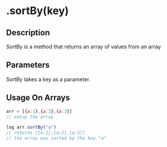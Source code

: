 # .sortBy(key)

## Description

SortBy is a method that returns an array of values from an array

## Parameters

SortBy takes a key as a parameter.

## Usage On Arrays

```javascript
arr = [{a:1},{a:2},{a:3}]
// setup the array

log arr.sortBy("a")
// returns [{a:1},{a:2},{a:3}]
// the array was sorted by the key "a"
```